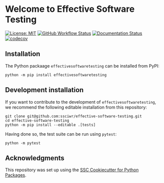 # Welcome to Effective Software Testing

[![License: MIT](https://img.shields.io/badge/License-MIT-yellow.svg)](https://opensource.org/licenses/MIT)
[![GitHub Workflow Status](https://img.shields.io/github/actions/workflow/status/ssciwr/effective-software-testing/ci.yml?branch=main)](https://github.com/ssciwr/effective-software-testing/actions/workflows/ci.yml)
[![Documentation Status](https://readthedocs.org/projects/effective-software-testing/badge/)](https://effective-software-testing.readthedocs.io/)
[![codecov](https://codecov.io/gh/ssciwr/effective-software-testing/branch/main/graph/badge.svg)](https://codecov.io/gh/ssciwr/effective-software-testing)

## Installation

The Python packaage `effectivesoftwaretesting` can be installed from PyPI:

```
python -m pip install effectivesoftwaretesting
```

## Development installation

If you want to contribute to the development of `effectivesoftwaretesting`, we recommend
the following editable installation from this repository:

```
git clone git@github.com:ssciwr/effective-software-testing.git
cd effective-software-testing
python -m pip install --editable .[tests]
```

Having done so, the test suite can be run using `pytest`:

```
python -m pytest
```

## Acknowledgments

This repository was set up using the [SSC Cookiecutter for Python Packages](https://github.com/ssciwr/cookiecutter-python-package).
